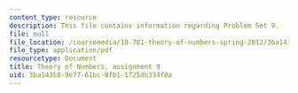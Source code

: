 ```yaml
---
content_type: resource
description: This file contains information regarding Problem Set 9.
file: null
file_location: /coursemedia/18-781-theory-of-numbers-spring-2012/3ba143589e7761bc8fb11725db334f8a_MIT18_781S12_pset9.pdf
file_type: application/pdf
resourcetype: Document
title: Theory of Numbers, assignment 9
uid: 3ba14358-9e77-61bc-8fb1-1725db334f8a
---
```

